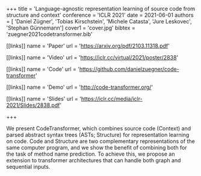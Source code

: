 +++
title = 'Language-agnostic representation learning of source code from structure and context'
conference = 'ICLR 2021'
date = 2021-06-01
authors = [ 'Daniel Zügner', 'Tobias Kirschstein', 'Michele Catasta', 'Jure Leskovec', 'Stephan Günnemann']
cover1 = 'cover.jpg'
bibtex = 'zuegner2021codetransformer.bib'

[[links]]
name = 'Paper'
url = 'https://arxiv.org/pdf/2103.11318.pdf'

[[links]]
name = 'Video'
url = 'https://iclr.cc/virtual/2021/poster/2838'

[[links]]
name = 'Code'
url = 'https://github.com/danielzuegner/code-transformer'

[[links]]
name = 'Demo'
url = 'http://code-transformer.org/'

[[links]]
name = 'Slides'
url = 'https://iclr.cc/media/iclr-2021/Slides/2838.pdf'

+++

We present CodeTransformer, which combines source code (Context) and parsed abstract syntax trees (ASTs; Structure) for representation learning on code.
Code and Structure are two complementary representations of the same computer program, and we show the benefit of combining both for the task of method name prediction.
To achieve this, we propose an extension to transformer architectures that can handle both graph and sequential inputs.